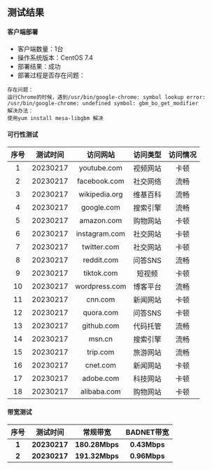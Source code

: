 ## 测试结果

#### 客户端部署

- 客户端数量：1台
- 操作系统版本：CentOS 7.4
- 部署结果：成功
- 部署过程是否存在问题：

```
存在问题：
运行Chrome的时候，遇到/usr/bin/google-chrome: symbol lookup error: /usr/bin/google-chrome: undefined symbol: gbm_bo_get_modifier
解决办法：
使用yum install mesa-libgbm 解决
```

#### 可行性测试

| **序号** | **测试时间** | **访问网站**  | **访问类型** | **访问情况** |
| :------: | :----------: | :-----------: | :----------: | :----------: |
|    1     |   20230217   |  youtube.com  |   视频网站   |     卡顿     |
|    2     |   20230217   | facebook.com  |   社交网络   |     流畅     |
|    3     |   20230217   | wikipedia.org |   维基百科   |     流畅     |
|    4     |   20230217   |  google.com   |   搜索引擎   |     流畅     |
|    5     |   20230217   |  amazon.com   |   购物网站   |     卡顿     |
|    6     |   20230217   | instagram.com |   社交网站   |     卡顿     |
|    7     |   20230217   |  twitter.com  |   社交网站   |     卡顿     |
|    8     |   20230217   |  reddit.com   |   问答SNS    |     流畅     |
|    9     |   20230217   |  tiktok.com   |    短视频    |     卡顿     |
|    10    |   20230217   | wordpress.com |   博客平台   |     流畅     |
|    11    |   20230217   |    cnn.com    |   新闻网站   |     卡顿     |
|    12    |   20230217   |   quora.com   |   问答SNS    |     卡顿     |
|    13    |   20230217   |  github.com   |   代码托管   |     流畅     |
|    14    |   20230217   |    msn.cn     |   搜索引擎   |     流畅     |
|    15    |   20230217   |   trip.com    |   旅游网站   |     流畅     |
|    16    |   20230217   |   cnet.com    |   新闻网站   |     卡顿     |
|    17    |   20230217   |   adobe.com   |   科技网站   |     卡顿     |
|    18    |   20230217   |  alibaba.com  |   购物网站   |     卡顿     |

#### **带宽测试**

| **序号** | **测试时间** |  **常规带宽**  | **BADNET带宽** |
| :------: | :----------: | :------------: | :------------: |
|  **1**   | **20230217** | **180.28Mbps** |  **0.43Mbps**  |
|  **2**   | **20230217** | **191.32Mbps** |  **0.96Mbps**  |